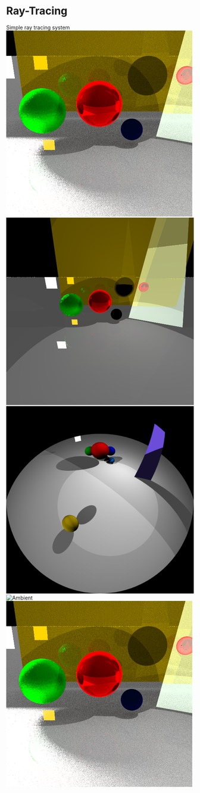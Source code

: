 # Ray-Tracing
Simple ray tracing system
![Transparency;AreaLight](render.bmp?s=200)
![PinHole](raytrace_pinhole.bmp?s=200)
![FishEye](raytrace_fisheye.bmp?s=200)
![Ambient](AmbientOccluder.bmp?s=200)
<img src="render.bmp" width="500" height="500">
